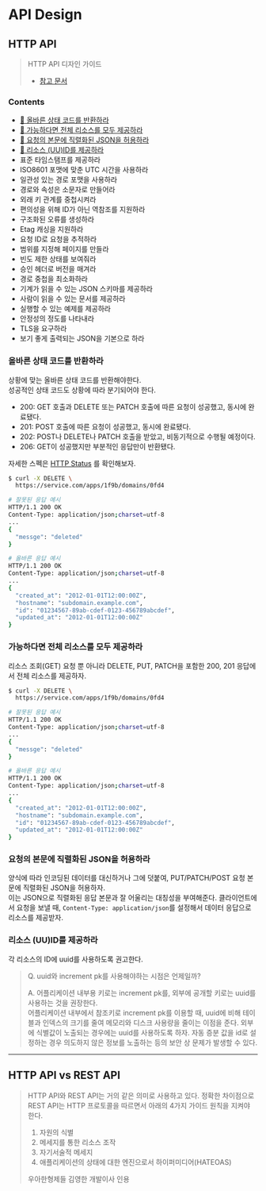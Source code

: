 # API Design

## HTTP API

> HTTP API 디자인 가이드
>
> - [참고 문서](https://github.com/yoondo/http-api-design/tree/master/ko)

### Contents

- [🔗 올바른 상태 코드를 반환하라](#올바른-상태-코드를-반환하라)
- [🔗 가능하다면 전체 리소스를 모두 제공하라](#가능하다면-전체-리소스를-모두-제공하라)
- [🔗 요청의 본문에 직렬화된 JSON을 허용하라](#요청의-본문에-직렬화된-json을-허용하라)
- [🔗 리소스 (UU)ID를 제공하라](#리소스-uuid를-제공하라)
- 표준 타임스탬프를 제공하라
- ISO8601 포맷에 맞춘 UTC 시간을 사용하라
- 일관성 있는 경로 포맷을 사용하라
- 경로와 속성은 소문자로 만들어라
- 외래 키 관계를 중첩시켜라
- 편의성을 위해 ID가 아닌 역참조를 지원하라
- 구조화된 오류를 생성하라
- Etag 캐싱을 지원하라
- 요청 ID로 요청을 추적하라
- 범위를 지정해 페이지를 만들라
- 빈도 제한 상태를 보여줘라
- 승인 헤더로 버전을 매겨라
- 경로 중첩을 최소화하라
- 기계가 읽을 수 있는 JSON 스키마를 제공하라
- 사람이 읽을 수 있는 문서를 제공하라
- 실행할 수 있는 예제를 제공하라
- 안정성의 정도를 나타내라
- TLS을 요구하라
- 보기 좋게 출력되는 JSON을 기본으로 하라

### 올바른 상태 코드를 반환하라

상황에 맞는 올바른 상태 코드를 반환해야한다.<br>
성공적인 상태 코드도 상황에 따라 분기되어야 한다.

- 200: GET 호출과 DELETE 또는 PATCH 호출에 따른 요청이 성공했고, 동시에 완료됐다.
- 201: POST 호출에 따른 요청이 성공했고, 동시에 완료됐다.
- 202: POST나 DELETE나 PATCH 호출을 받았고, 비동기적으로 수행될 예정이다.
- 206: GET이 성공했지만 부분적인 응답만이 반환됐다.

자세한 스펙은 [HTTP Status](https://developer.mozilla.org/ko/docs/Web/HTTP/Status) 를 확인해보자.

```bash
$ curl -X DELETE \
  https://service.com/apps/1f9b/domains/0fd4

# 잘못된 응답 예시
HTTP/1.1 200 OK
Content-Type: application/json;charset=utf-8
...
{
  "messge": "deleted"
}

# 올바른 응답 예시
HTTP/1.1 200 OK
Content-Type: application/json;charset=utf-8
...
{
  "created_at": "2012-01-01T12:00:00Z",
  "hostname": "subdomain.example.com",
  "id": "01234567-89ab-cdef-0123-456789abcdef",
  "updated_at": "2012-01-01T12:00:00Z"
}
```

### 가능하다면 전체 리소스를 모두 제공하라

리소스 조회(GET) 요청 뿐 아니라 DELETE, PUT, PATCH을 포함한 200, 201 응답에서 전체 리소스를 제공하자.<br>

```bash
$ curl -X DELETE \
  https://service.com/apps/1f9b/domains/0fd4

# 잘못된 응답 예시
HTTP/1.1 200 OK
Content-Type: application/json;charset=utf-8
...
{
  "messge": "deleted"
}

# 올바른 응답 예시
HTTP/1.1 200 OK
Content-Type: application/json;charset=utf-8
...
{
  "created_at": "2012-01-01T12:00:00Z",
  "hostname": "subdomain.example.com",
  "id": "01234567-89ab-cdef-0123-456789abcdef",
  "updated_at": "2012-01-01T12:00:00Z"
}
```

### 요청의 본문에 직렬화된 JSON을 허용하라

양식에 따라 인코딩된 데이터를 대신하거나 그에 덧붙여, PUT/PATCH/POST 요청 본문에 직렬화된 JSON을 허용하자.<br>
이는 JSON으로 직렬화된 응답 본문과 잘 어울리는 대칭성을 부여해준다.
클라이언트에서 요청을 보낼 때, `Content-Type: application/json`를 설정해서 데이터 응답으로 리소스를 제공받자.

### 리소스 (UU)ID를 제공하라

각 리소스의 ID에 uuid를 사용하도록 권고한다.

> Q. uuid와 increment pk를 사용해야하는 시점은 언제일까? <br>
>
> A. 어플리케이션 내부용 키로는 increment pk를, 외부에 공개할 키로는 uuid를 사용하는 것을 권장한다. <br>
> 어플리케이션 내부에서 참조키로 increment pk를 이용할 때, uuid에 비해 테이블과 인덱스의 크기를 줄여 메모리와 디스크 사용량을 줄이는 이점을 준다.
> 외부에 식별값이 노출되는 경우에는 uuid를 사용하도록 하자. 자동 증분 값을 id로 설정하는 경우 의도하지 않은 정보를 노출하는 등의 보안 상 문제가 발생할 수 있다.

---

## HTTP API vs REST API

> HTTP API와 REST API는 거의 같은 의미로 사용하고 있다.
> 정확한 차이점으로 REST API는 HTTP 프로토콜을 따르면서 아래의 4가지 가이드 원칙을 지켜야 한다.
>
> 1. 자원의 식별
> 2. 메세지를 통한 리소스 조작
> 3. 자기서술적 메세지
> 4. 애플리케이션의 상태에 대한 엔진으로서 하이퍼미디어(HATEOAS)
>
> 우아한형제들 김영한 개발이사 인용
